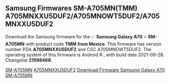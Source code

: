 <h2>Samsung Firmwares SM-A705MN(TMM) A705MNXXU5DUF2/A705MNOWT5DUF2/A705MNXXU5DUF2</h2>
Download the Samsung firmware for the ✅ <strong>Samsung Galaxy A70 </strong> ⭐ <strong>SM-A705MN</strong> with product code <strong>TMM</strong> <strong> from Mexico</strong>. This firmware has version number PDA <strong>A705MNXXU5DUF2</strong> and CSC A705MNOWT5DUF2. The operating system of this firmware is Android R , with build date 2021-09-28. Changelist <strong>21598468</strong>.


[SM-A705MN](https://samfirm.shop/samsung/model/SM-A705MN)
[A705MNXXU5DUF2](https://samfirm.shop/samsung/pda/A705MNXXU5DUF2)
[Download Firmware Samsung Galaxy A70 SM-A705MN](https://samfirm.shop/samsung/firmware/460249)

